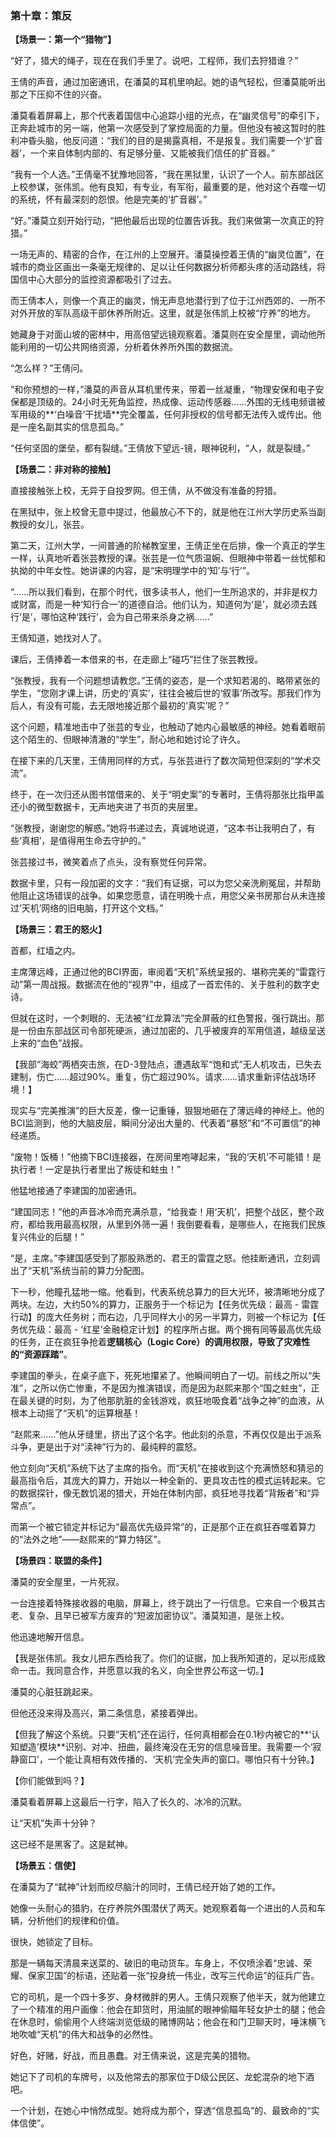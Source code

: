 ### **第十章：策反**

**【场景一：第一个“猎物”】**

“好了，猎犬的绳子，现在在我们手里了。说吧，工程师，我们去狩猎谁？”

王倩的声音，通过加密通讯，在潘莫的耳机里响起。她的语气轻松，但潘莫能听出那之下压抑不住的兴奋。

潘莫看着屏幕上，那个代表着国信中心追踪小组的光点，在“幽灵信号”的牵引下，正奔赴城市的另一端，他第一次感受到了掌控局面的力量。但他没有被这暂时的胜利冲昏头脑，他反问道：“我们的目的是揭露真相，不是报复。我们需要一个‘扩音器’，一个来自体制内部的、有足够分量、又能被我们信任的扩音器。”

“我有一个人选。”王倩毫不犹豫地回答，“我在黑狱里，认识了一个人。前东部战区上校参谋，张伟凯。他有良知，有专业，有军衔，最重要的是，他对这个吞噬一切的系统，怀有最深刻的怨恨。他是完美的‘扩音器’。”

“好。”潘莫立刻开始行动，“把他最后出现的位置告诉我。我们来做第一次真正的狩猎。”

一场无声的、精密的合作，在江州的上空展开。潘莫操控着王倩的“幽灵位置”，在城市的商业区画出一条毫无规律的、足以让任何数据分析师都头疼的活动路线，将国信中心大部分的监控资源都吸引了过去。

而王倩本人，则像一个真正的幽灵，悄无声息地潜行到了位于江州西郊的、一所不对外开放的军队高级干部休养所附近。这里，就是张伟凯上校被“疗养”的地方。

她藏身于对面山坡的密林中，用高倍望远镜观察着。潘莫则在安全屋里，调动他所能利用的一切公共网络资源，分析着休养所外围的数据流。

“怎么样？”王倩问。

“和你预想的一样，”潘莫的声音从耳机里传来，带着一丝凝重，“物理安保和电子安保都是顶级的。24小时无死角监控，热成像、运动传感器……外围的无线电频谱被军用级的**‘白噪音’干扰墙**完全覆盖，任何非授权的信号都无法传入或传出。他是一座名副其实的信息孤岛。”

“任何坚固的堡垒，都有裂缝。”王倩放下望远-镜，眼神锐利，“人，就是裂缝。”

**【场景二：非对称的接触】**

直接接触张上校，无异于自投罗网。但王倩，从不做没有准备的狩猎。

在黑狱中，张上校曾无意中提过，他最放心不下的，就是他在江州大学历史系当副教授的女儿，张芸。

第二天，江州大学，一间普通的阶梯教室里，王倩正坐在后排，像一个真正的学生一样，认真地听着张芸教授的课。张芸是一位气质温婉、但眼神中带着一丝忧郁和执拗的中年女性。她讲课的内容，是“宋明理学中的‘知’与‘行’”。

“……所以我们看到，在那个时代，很多读书人，他们一生所追求的，并非是权力或财富，而是一种‘知行合一’的道德自洽。他们认为，知道何为‘是’，就必须去践行‘是’，哪怕这种‘践行’，会为自己带来杀身之祸……”

王倩知道，她找对人了。

课后，王倩捧着一本借来的书，在走廊上“碰巧”拦住了张芸教授。

“张教授，我有一个问题想请教您。”王倩的姿态，是一个求知若渴的、略带紧张的学生，“您刚才课上讲，历史的‘真实’，往往会被后世的‘叙事’所改写。那我们作为后人，有没有可能，去无限地接近那个最初的‘真实’呢？”

这个问题，精准地击中了张芸的专业，也触动了她内心最敏感的神经。她看着眼前这个陌生的、但眼神清澈的“学生”，耐心地和她讨论了许久。

在接下来的几天里，王倩用同样的方式，与张芸进行了数次简短但深刻的“学术交流”。

终于，在一次归还从图书馆借来的、关于“明史案”的专著时，王倩将那张比指甲盖还小的微型数据卡，无声地夹进了书页的夹层里。

“张教授，谢谢您的解惑。”她将书递过去，真诚地说道，“这本书让我明白了，有些‘真相’，是值得用生命去守护的。”

张芸接过书，微笑着点了点头，没有察觉任何异常。

数据卡里，只有一段加密的文字：“我们有证据，可以为您父亲洗刷冤屈，并帮助他阻止这场错误的战争。如果您愿意，请在明晚十点，用您父亲书房那台从未连接过‘天机’网络的旧电脑，打开这个文档。”

**【场景三：君王的怒火】**

首都，红墙之内。

主席薄远峰，正通过他的BCI界面，审阅着“天机”系统呈报的、堪称完美的“雷霆行动”第一周战报。数据流在他的“视界”中，组成了一首宏伟的、关于胜利的数字史诗。

但就在这时，一个刺眼的、无法被“红龙算法”完全屏蔽的红色警报，强行跳出。那是一份由东部战区司令部死硬派，通过加密的、几乎被废弃的军用信道，越级呈送上来的“血色”战报。

【我部“海蛟”两栖突击旅，在D-3登陆点，遭遇敌军“饱和式”无人机攻击，已失去建制，伤亡……超过90%。重复，伤亡超过90%。请求……请求重新评估战场环境！】

现实与“完美推演”的巨大反差，像一记重锤，狠狠地砸在了薄远峰的神经上。他的BCI监测到，他的大脑皮层，瞬间分泌出大量的、代表着“暴怒”和“不可置信”的神经递质。

“废物！饭桶！”他摘下BCI连接器，在房间里咆哮起来，“我的‘天机’不可能错！是执行者！一定是执行者里出了叛徒和蛀虫！”

他猛地接通了李建国的加密通讯。

“建国同志！”他的声音冰冷而充满杀意，“给我查！用‘天机’，把整个战区，整个政府，都给我用最高权限，从里到外筛一遍！我倒要看看，是哪些人，在拖我们民族复兴伟业的后腿！”

“是，主席。”李建国感受到了那股熟悉的、君王的雷霆之怒。他挂断通讯，立刻调出了“天机”系统当前的算力分配图。

下一秒，他瞳孔猛地一缩。他看到，代表系统总算力的巨大光环，被清晰地分成了两块。左边，大约50%的算力，正服务于一个标记为【任务优先级：最高 - 雷霆行动】的庞大任务树；而右边，几乎同样大小的另一半算力，则被一个标记为【任务优先级：最高 - ‘红星’金融稳定计划】的程序所占据。两个拥有同等最高优先级的任务，正在疯狂争抢着**逻辑核心（Logic Core）**的调用权限，导致了灾难性的**“资源踩踏”**。

李建国的拳头，在桌子底下，死死地攥紧了。他瞬间明白了一切。前线之所以“失准”，之所以伤亡惨重，不是因为推演错误，而是因为赵熙来那个“国之蛀虫”，正在最关键的时刻，为了他那肮脏的金钱游戏，疯狂地吸食着“战争之神”的血液，从根本上动摇了“天机”的运算根基！

“赵熙来……”他从牙缝里，挤出了这个名字。他此刻的杀意，不再仅仅是出于派系斗争，更是出于对“渎神”行为的、最纯粹的震怒。

他立刻向“天机”系统下达了主席的指令。而“天机”在接收到这个充满愤怒和猜忌的最高指令后，其庞大的算力，开始以一种全新的、更具攻击性的模式运转起来。它的数据探针，像无数饥渴的猎犬，开始在体制内部，疯狂地寻找着“背叛者”和“异常点”。

而第一个被它锁定并标记为“最高优先级异常”的，正是那个正在疯狂吞噬着算力的“法外之地”——赵熙来的“算力特区”。

**【场景四：联盟的条件】**

潘莫的安全屋里，一片死寂。

一台连接着特殊接收器的电脑，屏幕上，终于跳出了一行信息。它来自一个极其古老、复杂、且早已被军方废弃的“短波加密协议”。潘莫知道，是张上校。

他迅速地解开信息。

【我是张伟凯。我女儿把东西给我了。你们的证据，加上我所知道的，足以形成致命一击。我同意合作，并愿意以我的名义，向全世界公布这一切。】

潘莫的心脏狂跳起来。

但他还没来得及高兴，第二条信息，紧接着弹出。

【但我了解这个系统。只要“天机”还在运行，任何真相都会在0.1秒内被它的**‘认知塑造’模块**识别、对冲、扭曲，最终淹没在无穷的信息噪音里。我需要一个‘寂静窗口’，一个能让真相有效传播的、‘天机’完全失声的窗口。哪怕只有十分钟。】

【你们能做到吗？】

潘莫看着屏幕上这最后一行字，陷入了长久的、冰冷的沉默。

让“天机”失声十分钟？

这已经不是黑客了。这是弑神。

**【场景五：信使】**

在潘莫为了“弑神”计划而绞尽脑汁的同时，王倩已经开始了她的工作。

她像一头耐心的猎豹，在疗养院外围潜伏了两天。她观察着每一个进出的人员和车辆，分析他们的规律和价值。

很快，她锁定了目标。

那是一辆每天清晨来送菜的、破旧的电动货车。车身上，不仅喷涂着“忠诚、荣耀、保家卫国”的标语，还贴着一张“投身统一伟业，改写三代命运”的征兵广告。

它的司机，是一个四十多岁、身材微胖的男人。王倩只观察了他半天，就为他建立了一个精准的用户画像：他会在卸货时，用油腻的眼神偷瞄年轻女护士的腿；他会在休息时，偷偷用个人终端浏览低级的赌博网站；他会在和门卫聊天时，唾沫横飞地吹嘘“天机”的伟大和战争的必然性。

好色，好赌，好战，而且愚蠢。对王倩来说，这是完美的猎物。

她记下了司机的车牌号，以及他常去的那家位于D级公民区、龙蛇混杂的地下酒吧。

一个计划，在她心中悄然成型。她将成为那个，穿透“信息孤岛”的、最致命的“实体信使”。